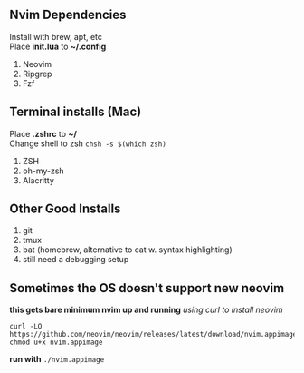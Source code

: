 ## Nvim Dependencies
Install with brew, apt, etc  
Place **init.lua** to **~/.config**  
1. Neovim 
2. Ripgrep
3. Fzf  

## Terminal installs (Mac)  
Place **.zshrc** to **~/**  
Change shell to zsh ```chsh -s $(which zsh)```
1. ZSH  
2. oh-my-zsh  
3. Alacritty

## Other Good Installs
1. git
2. tmux
3. bat (homebrew, alternative to cat w. syntax highlighting)
4. still need a debugging setup


## Sometimes the OS doesn't support new neovim
**this gets bare minimum nvim up and running**
*using curl to install neovim*  
```
curl -LO https://github.com/neovim/neovim/releases/latest/download/nvim.appimage
chmod u+x nvim.appimage
```
**run with**
```./nvim.appimage```
